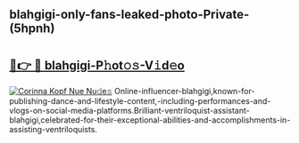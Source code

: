 ## blahgigi-only-fans​-leaked-photo​-Private-(5hpnh)


# <h2><a href="https://mediaupload.pro?title=blahgigi&ref=git">🔗👉 🔴 blahgigi-P𝚑ot𝚘𝚜-V𝚒d𝚎o</a></h2>

[![Corinna Kopf Nue Nu𝚍e𝚜](https://i.imgur.com/0qMVB7G.gif)](https://mediaupload.pro?title=blahgigi&ref=git)
Online-influencer-blahgigi,known-for-publishing-dance-and-lifestyle-content,-including-performances-and-vlogs-on-social-media-platforms.Brilliant-ventriloquist-assistant-blahgigi,celebrated-for-their-exceptional-abilities-and-accomplishments-in-assisting-ventriloquists.  